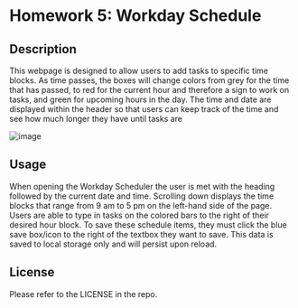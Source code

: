 # Homework 5: Workday Schedule

## Description

This webpage is  designed to allow users to add tasks to specific time blocks. As time passes, the boxes will change colors from grey for the time that has passed, to red for the current hour and therefore a sign to work on tasks, and green for upcoming hours in the day. The time and date are displayed within the header so that users can keep track of the time and see how much longer they have until tasks are 

![image](https://github.com/allister-seras/Hwk5-WorkdaySchedule/assets/127648521/d01d1b16-b512-449c-a52c-28d54cae9e71)

## Usage

When opening the Workday Scheduler the user is met with the heading followed by the current date and time. Scrolling down displays the time blocks that range from 9 am to 5 pm on the left-hand side of the page. Users are able to type in tasks on the colored bars to the right of their desired hour block. To save these schedule items, they must click the blue save box/icon to the right of the textbox they want to save. This data is saved to local storage only and will persist upon reload. 

## License

Please refer to the LICENSE in the repo.
